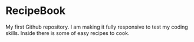 # RecipeBook
My first Github repository.
I am making it fully responsive to test my coding skills.
Inside there is some of easy recipes to cook.
